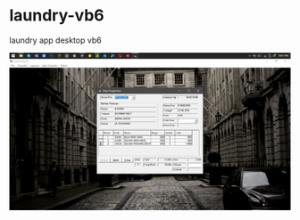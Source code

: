 # laundry-vb6
laundry app desktop vb6

![](https://github.com/febritecno/laundry-vb6/blob/master/Screenshot%20(114).png)
